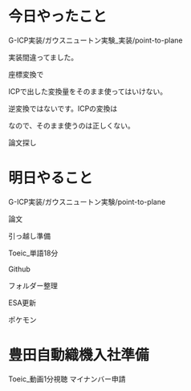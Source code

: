 # 今日やったこと
G-ICP実装/ガウスニュートン実験_実装/point-to-plane

実装間違ってました。

座標変換で

ICPで出した変換量をそのまま使ってはいけない。

逆変換ではないです。ICPの変換は

なので、そのまま使うのは正しくない。



論文探し

# 明日やること
G-ICP実装/ガウスニュートン実験/point-to-plane

論文

引っ越し準備

Toeic_単語18分

Github

フォルダー整理

ESA更新

ポケモン

# 豊田自動織機入社準備
Toeic_動画1分視聴
マイナンバー申請

